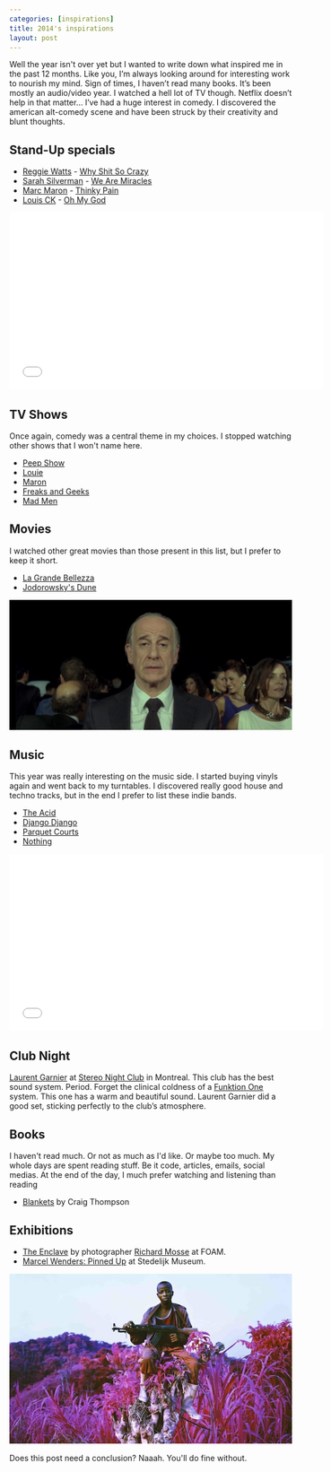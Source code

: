 ```yaml
---
categories: [inspirations]
title: 2014's inspirations
layout: post
---
```


Well the year isn't over yet but I wanted to write down what inspired me in the
past 12 months. Like you, I’m always looking around for interesting work to
nourish my mind. Sign of times, I haven’t read many books. It’s been mostly an
audio/video year. I watched a hell lot of TV though. Netflix doesn’t help in
that matter... I’ve had a huge interest in comedy. I discovered the american
alt-comedy scene and have been struck by their creativity and blunt thoughts.

## Stand-Up specials

- [Reggie Watts](http://www.reggiewatts.com/) - [Why Shit So
  Crazy](http://www.rottentomatoes.com/m/reggie_watts_why_shit_so_crazy/)
- [Sarah Silverman](http://en.wikipedia.org/wiki/Sarah_Silverman) - [We Are
  Miracles](http://www.imdb.com/title/tt2883224/)
- [Marc Maron](http://www.wtfpod.com/) - [Thinky
  Pain](http://www.imdb.com/media/rm326552064/tt3004634?ref_=tt_ov_i)
- [Louis CK](https://www.louisck.net/) - [Oh My
  God](https://www.louisck.net/purchase/oh-my-god)

<iframe width="560" height="315" src="//www.youtube-nocookie.com/embed/mPCPxNnoU3M" frameborder="0" allowfullscreen></iframe>

## TV Shows

Once again, comedy was a central theme in my choices. I stopped watching other
shows that I won't name here.

- [Peep Show](http://www.imdb.com/title/tt0387764/)
- [Louie](http://www.imdb.com/title/tt1492966/) 
- [Maron](http://www.imdb.com/title/tt2520512/) 
- [Freaks and Geeks](http://www.imdb.com/title/tt0193676/)
- [Mad Men](http://en.wikipedia.org/wiki/Mad_Men)

## Movies

I watched other great movies than those present in this list, but I prefer to
keep it short.

- [La Grande Bellezza](http://www.imdb.com/title/tt2358891/)
- [Jodorowsky's Dune](http://www.imdb.com/title/tt1935156/)

![La Grande Bellezza](/images/la_grande_bellezza.jpg)

## Music

This year was really interesting on the music side. I started buying vinyls
again and went back to my turntables. I discovered really good house and techno
tracks, but in the end I prefer to list these indie bands.

- [The Acid](http://wearetheacid.com/)
- [Django Django](http://www.djangodjango.co.uk/)
- [Parquet Courts](http://parquetcourts.wordpress.com/)
- [Nothing](https://wearenothing.bandcamp.com)

<iframe width="560" height="315" src="//www.youtube-nocookie.com/embed/xvmhhNiGZr0" frameborder="0" allowfullscreen></iframe>

## Club Night

[Laurent Garnier](http://www.laurentgarnier.com/) at [Stereo Night
Club](http://www.stereonightclub.net/) in Montreal. This club has the best
sound system. Period. Forget the clinical coldness of a [Funktion
One](http://www.funktion-one.com/) system. This one has a warm and beautiful
sound. Laurent Garnier did a good set, sticking perfectly to the club’s
atmosphere.

## Books

I haven't read much. Or not as much as I'd like. Or maybe too much. My whole
days are spent reading stuff. Be it code, articles, emails, social medias. At
the end of the day, I much prefer watching and listening than reading

- [Blankets](http://en.wikipedia.org/wiki/Blankets_%28comics%29) by Craig
  Thompson

## Exhibitions

- [The Enclave](http://portlandartmuseum.org/exhibitions/enclave/) by
  photographer [Richard Mosse](http://www.richardmosse.com/) at  FOAM.
- [Marcel Wenders: Pinned
  Up](http://www.stedelijk.nl/en/exhibitions/marcel-wanders-pinned-up-at-the-stedelijk)
  at Stedelijk Museum.

![The Enclave](/images/the-enclave.jpg)

Does this post need a conclusion? Naaah. You'll do fine without.
